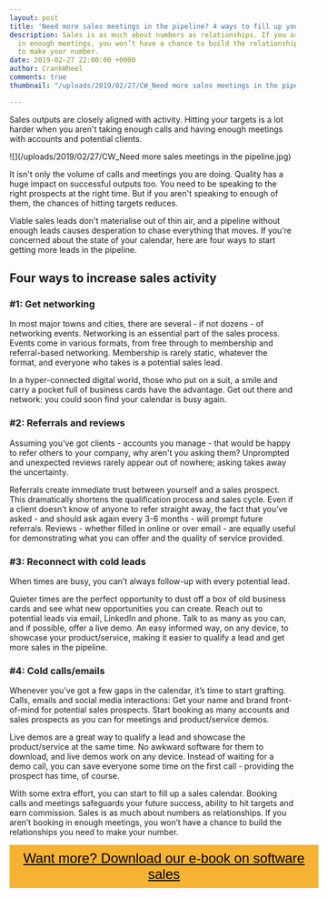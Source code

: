 ```yaml
---
layout: post
title: 'Need more sales meetings in the pipeline? 4 ways to fill up your calendar '
description: Sales is as much about numbers as relationships. If you aren’t booking
  in enough meetings, you won’t have a chance to build the relationships you need
  to make your number.
date: 2019-02-27 22:00:00 +0000
author: CrankWheel
comments: true
thumbnail: "/uploads/2019/02/27/CW_Need more sales meetings in the pipeline.jpg"

---
```

Sales outputs are closely aligned with activity. Hitting your targets is a lot harder when you aren't taking enough calls and having enough meetings with accounts and potential clients.

![](/uploads/2019/02/27/CW_Need more sales meetings in the pipeline.jpg)

It isn't only the volume of calls and meetings you are doing. Quality has a huge impact on successful outputs too. You need to be speaking to the right prospects at the right time. But if you aren't speaking to enough of them, the chances of hitting targets reduces.

Viable sales leads don't materialise out of thin air, and a pipeline without enough leads causes desperation to chase everything that moves. If you’re concerned about the state of your calendar, here are four ways to start getting more leads in the pipeline.

## Four ways to increase sales activity

### #1: Get networking

In most major towns and cities, there are several - if not dozens - of networking events. Networking is an essential part of the sales process. Events come in various formats, from free through to membership and referral-based networking. Membership is rarely static, whatever the format, and everyone who takes is a potential sales lead.

In a hyper-connected digital world, those who put on a suit, a smile and carry a pocket full of business cards have the advantage. Get out there and network: you could soon find your calendar is busy again.

### #2: Referrals and reviews

Assuming you’ve got clients - accounts you manage - that would be happy to refer others to your company, why aren't you asking them? Unprompted and unexpected reviews rarely appear out of nowhere; asking takes away the uncertainty.

Referrals create immediate trust between yourself and a sales prospect. This dramatically shortens the qualification process and sales cycle. Even if a client doesn’t know of anyone to refer straight away, the fact that you’ve asked - and should ask again every 3-6 months - will prompt future referrals. Reviews - whether filled in online or over email - are equally useful for demonstrating what you can offer and the quality of service provided.

### #3: Reconnect with cold leads

When times are busy, you can’t always follow-up with every potential lead.

Quieter times are the perfect opportunity to dust off a box of old business cards and see what new opportunities you can create. Reach out to potential leads via email, LinkedIn and phone. Talk to as many as you can, and if possible, offer a live demo. An easy informed way, on any device, to showcase your product/service, making it easier to qualify a lead and get more sales in the pipeline.

### #4: Cold calls/emails

Whenever you’ve got a few gaps in the calendar, it’s time to start grafting. Calls, emails and social media interactions: Get your name and brand front-of-mind for potential sales prospects. Start booking as many accounts and sales prospects as you can for meetings and product/service demos.

Live demos are a great way to qualify a lead and showcase the product/service at the same time. No awkward software for them to download, and live demos work on any device. Instead of waiting for a demo call, you can save everyone some time on the first call - providing the prospect has time, of course.

With some extra effort, you can start to fill up a sales calendar. Booking calls and meetings safeguards your future success, ability to hit targets and earn commission. Sales is as much about numbers as relationships. If you aren’t booking in enough meetings, you won’t have a chance to build the relationships you need to make your number.

<style> .btn-signup { padding-top: 11px !important; border-radius: 0px !important; background-color: #f6b333; text-align: center; padding: 10px 20px !important; border: 0px !important; width: 100%; margin-bottom: 20px; } .btn-signup a { color: black !important; font-family: 'Titillium Web', sans-serif; font-size: 24px !important; font-weight: normal !important; } </style>

<div class="btn-signup"><a style="cursor: pointer;" href="/sign-up-to-download">Want more? Download our e-book on software sales</a></div>